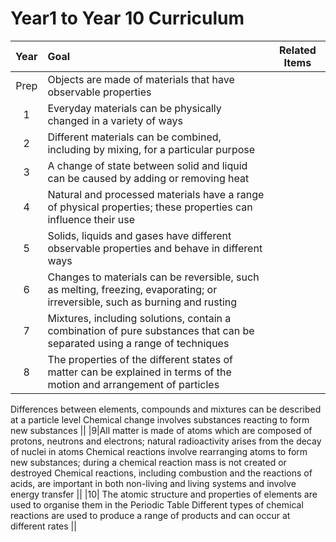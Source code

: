 # Year1 to Year 10 Curriculum

| Year | Goal | Related Items |
|:----:|:-----|:-------------:|
|Prep|Objects are made of materials that have observable properties||
|1|Everyday materials can be physically changed in a variety of ways||
|2|Different materials can be combined, including by mixing, for a particular purpose||
|3|A change of state between solid and liquid can be caused by adding or removing heat||
|4|Natural and processed materials have a range of physical properties; these properties can influence their use||
|5|Solids, liquids and gases have different observable properties and behave in different ways||
|6|Changes to materials can be reversible, such as melting, freezing, evaporating; or irreversible, such as burning and rusting||
|7|Mixtures, including solutions, contain a combination of pure substances that can be separated using a range of techniques||
|8|The properties of the different states of matter can be explained in terms of the motion and arrangement of particles
Differences between elements, compounds and mixtures can be described at a particle level
Chemical change involves substances reacting to form new substances
||
|9|All matter is made of atoms which are composed of protons, neutrons and electrons; natural radioactivity arises from the decay of nuclei in atoms
Chemical reactions involve rearranging atoms to form new substances; during a chemical reaction mass is not created or destroyed
Chemical reactions, including combustion and the reactions of acids, are important in both non-living and living systems and involve energy transfer
||
|10|
The atomic structure and properties of elements are used to organise them in the Periodic Table
Different types of chemical reactions are used to produce a range of products and can occur at different rates
||
